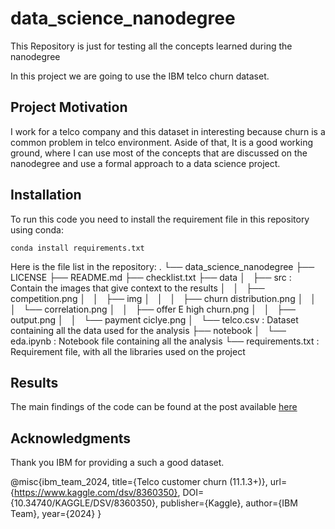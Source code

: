 # data_science_nanodegree
This Repository is just for testing all the concepts learned during the nanodegree

In this project we are going to use the IBM telco churn dataset.

## Project Motivation
I work for a telco company and this dataset in interesting because churn is a common problem in telco environment.
Aside of that, It is a good working ground, where I can use most of the concepts that are discussed on the nanodegree and 
use a formal approach to a data science project.


## Installation <a name="installation"></a>
To run this code you need to install the requirement file in this repository using conda:

```
conda install requirements.txt
```

Here is the file list in the repository:
.
└── data_science_nanodegree
    ├── LICENSE
    ├── README.md
    ├── checklist.txt
    ├── data
    │   ├── src                   : Contain the images that give context to the results
    │   │   ├── competition.png
    │   │   ├── img
    │   │   │   ├── churn distribution.png
    │   │   │   └── correlation.png
    │   │   ├── offer E high churn.png
    │   │   ├── output.png
    │   │   └── payment ciclye.png
    │   └── telco.csv             : Dataset containing all the data used for the analysis
    ├── notebook
    │   └── eda.ipynb             : Notebook file containing all the analysis
    └── requirements.txt          : Requirement file, with all the libraries used on the project



## Results <a name="results"></a>
The main findings of the code can be found at the post available [here](https://medium.com/@richaldoelias/end-to-end-machine-learning-project-0834c84815ba)


## Acknowledgments
Thank you IBM for providing a such a good dataset.

@misc{ibm_team_2024,
	title={Telco customer churn (11.1.3+)},
	url={https://www.kaggle.com/dsv/8360350},
	DOI={10.34740/KAGGLE/DSV/8360350},
	publisher={Kaggle},
	author={IBM Team},
	year={2024}
}